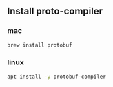 ## Install proto-compiler
### mac
```sh
brew install protobuf
```
### linux
```sh
apt install -y protobuf-compiler
```

